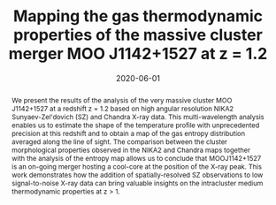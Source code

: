 ---
title: "Mapping the gas thermodynamic properties of the massive cluster merger MOO J1142+1527 at z = 1.2"
collection: "publications"
category: "co_procs"
permalink: /publications/2020EPJWC22800026R
link: https://ui.adsabs.harvard.edu/abs/2020EPJWC.22800026R/abstract
date: 2020-06-01
venue: "mm Universe @ NIKA2 - Observing the mm Universe with the NIKA2 Camera"
citation: "Roussel, H., Ponthieu, N., Adam, R., et al. (2020), mm Universe @ NIKA2 - Observing the mm Universe with the NIKA2 Camera, 228, 00024."
abstract: "We present the results of the analysis of the very massive cluster MOO J1142+1527 at a redshift z = 1.2 based on high angular resolution NIKA2 Sunyaev-Zel'dovich (SZ) and Chandra X-ray data. This multi-wavelength analysis enables us to estimate the shape of the temperature profile with unprecedented precision at this redshift and to obtain a map of the gas entropy distribution averaged along the line of sight. The comparison between the cluster morphological properties observed in the NIKA2 and Chandra maps together with the analysis of the entropy map allows us to conclude that MOOJ1142+1527 is an on-going merger hosting a cool-core at the position of the X-ray peak. This work demonstrates how the addition of spatially-resolved SZ observations to low signal-to-noise X-ray data can bring valuable insights on the intracluster medium thermodynamic properties at z &gt; 1."
---